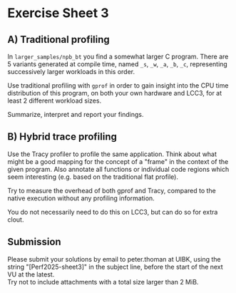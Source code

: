 Exercise Sheet 3
================

A) Traditional profiling
------------------------

In `larger_samples/npb_bt` you find a somewhat larger C program. There are 5 variants generated at compile time, named `_s`, `_w`, `_a`, `_b`, `_c`, representing successively larger workloads in this order.

Use traditional profiling with `gprof` in order to gain insight into the CPU time distribution of this program, on both your own hardware and LCC3, for at least 2 different workload sizes.

Summarize, interpret and report your findings.


B) Hybrid trace profiling
-------------------------

Use the Tracy profiler to profile the same application. Think about what might be a good mapping for the concept of a "frame" in the context of the given program. Also annotate all functions or individual code regions which seem interesting (e.g. based on the traditional flat profile).

Try to measure the overhead of both gprof and Tracy, compared to the native execution without any profiling information.

You do not necessarily need to do this on LCC3, but can do so for extra clout.


Submission
----------
Please submit your solutions by email to peter.thoman at UIBK, using the string "[Perf2025-sheet3]" in the subject line, before the start of the next VU at the latest.  
Try not to include attachments with a total size larger than 2 MiB.

